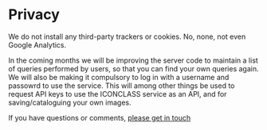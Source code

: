 # Privacy

We do not install any third-party trackers or cookies. No, none, not even Google Analytics.

In the coming months we will be improving the server code to maintain a list of queries
performed by users, so that you can find your own queries again.
We will also be making it compulsory to log in with a username and passowrd to use the service. This will among other things be used to request API keys to use the ICONCLASS service as an API, and for saving/cataloguing your own images.

If you have questions or comments, [please get in touch](https://forms.gle/twPq7swQZXmSX46G8)
